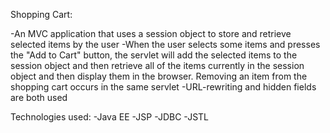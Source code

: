 Shopping Cart:

-An MVC application that uses a session object to store and retrieve selected items by the user
-When the user selects some items and presses the "Add to Cart" button, the servlet will add the selected items to the session object and then retrieve all of the items currently in the session 
object and then display them in the browser. Removing an item from the shopping cart occurs in the same servlet
-URL-rewriting and hidden fields are both used

Technologies used:
-Java EE
-JSP
-JDBC
-JSTL
